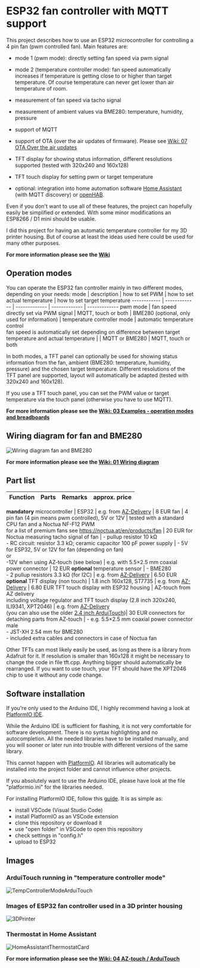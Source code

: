 # ESP32 fan controller with MQTT support
This project describes how to use an ESP32 microcontroller for controlling a 4 pin fan (pwm controlled fan). Main features are:
* mode 1 (pwm mode): directly setting fan speed via pwm signal
* mode 2 (temperature controller mode): fan speed automatically increases if temperature is getting close to or higher than target temperature. Of course temperature can never get lower than air temperature of room.
* measurement of fan speed via tacho signal
* measurement of ambient values via BME280: temperature, humidity, pressure
* support of MQTT
* support of OTA (over the air updates of firmware). Please see <a href="https://github.com/KlausMu/esp32-fan-controller/wiki/07-OTA---Over-the-air-updates">Wiki: 07 OTA Over the air updates</a>

* TFT display for showing status information, different resolutions supported (tested with 320x240 and 160x128)
* TFT touch display for setting pwm or target temperature
* optional: integration into home automation software <a href="https://www.home-assistant.io/">Home Assistant</a> (with MQTT discovery) or <a href="https://www.openhab.org/">openHAB</a>.

Even if you don't want to use all of these features, the project can hopefully easily be simplified or extended. With some minor modifications an ESP8266 / D1 mini should be usable.

I did this project for having an automatic temperature controller for my 3D printer housing. But of course at least the ideas used here could be used for many other purposes.

<b>For more information please see the <a href="https://github.com/KlausMu/esp32-fan-controller/wiki">Wiki</a></b>

## Operation modes
You can operate the ESP32 fan controller mainly in two different modes, depending on your needs:
mode | description | how to set PWM | how to set actual temperature | how to set target temperature
------------ | ------------- | ------------- | ------------- | -------------
pwm mode | fan speed directly set via PWM signal | MQTT, touch or both | BME280 (optional, only used for information) |
temperature controller mode | automatic temperature control<br>fan speed is automatically set depending on difference between target temperature and actual temperature | | MQTT or BME280 | MQTT, touch or both

In both modes, a TFT panel can optionally be used for showing status information from the fan, ambient (BME280: temperature, humidity, pressure) and the chosen target temperature. Different resolutions of the TFT panel are supported, layout will automatically be adapted (tested with 320x240 and 160x128).

If you use a TFT touch panel, you can set the PWM value or target temperature via the touch panel (otherwise you have to use MQTT).

<b>For more information please see the <a href="https://github.com/KlausMu/esp32-fan-controller/wiki/03-Examples-%E2%80%90-operation-modes-and-breadboards">Wiki: 03 Examples - operation modes and breadboards</a></b>

## Wiring diagram for fan and BME280
![Wiring diagram fan and BME280](https://github.com/KlausMu/esp32-fan-controller/wiki/images/fritzingESP32_BME280_fan.png)

<b>For more information please see the <a href="https://github.com/KlausMu/esp32-fan-controller/wiki/01-Wiring-diagram">Wiki: 01 Wiring diagram</a></b>

## Part list
Function | Parts | Remarks | approx. price
------------ | ------------- | ------------- | -------------
<b>mandatory</b>
microcontroller | ESP32 | e.g. from  <a href="https://www.az-delivery.de/en/products/esp32-developmentboard">AZ-Delivery</a> | 8 EUR
fan | 4 pin fan (4 pin means pwm controlled), 5V or 12V | tested with a standard CPU fan and a Noctua NF-F12 PWM<br>for a list of premium fans see https://noctua.at/en/products/fan | 20 EUR for Noctua
measuring tacho signal of fan | - pullup resistor 10 k&#8486;<br>- RC circuit: resistor 3.3 k&#8486;; ceramic capacitor 100 pF
power supply | - 5V for ESP32, 5V or 12V for fan (depending on fan)<br>or<br>-12V when using AZ-touch (see below) | e.g. with 5.5×2.5 mm coaxial power connector | 12 EUR
<b>optional</b>
temperature sensor | - BME280<br>- 2 pullup resistors 3.3 k&#8486; (for I2C) | e.g. from  <a href="https://az-delivery.de/en/products/gy-bme280">AZ-Delivery</a> | 6.50 EUR
<b>optional</b>
TFT display (non touch) | 1.8 inch 160x128, ST7735 | e.g. from  <a href="https://www.az-delivery.de/en/products/1-8-zoll-spi-tft-display">AZ-Delivery</a> | 6.80 EUR
TFT touch display with ESP32 housing | AZ-touch from AZ delivery<br>including voltage regulator and TFT touch display (2.8 inch 320x240, ILI9341, XPT2046) | e.g. from  <a href="https://www.az-delivery.de/en/products/az-touch-wandgehauseset-mit-2-8-zoll-touchscreen-fur-esp8266-und-esp32">AZ-Delivery</a> <br>(you can also use the older <a href="https://www.az-delivery.de/en/products/az-touch-wandgehauseset-mit-touchscreen-fur-esp8266-und-esp32">2.4 inch ArduiTouch</a>)| 30 EUR
connectors for detaching parts from AZ-touch | - e.g. 5.5×2.5 mm coaxial power connector male<br>- JST-XH 2.54 mm for BME280<br>- included extra cables and connectors in case of Noctua fan

Other TFTs can most likely easily be used, as long as there is a library from Adafruit for it. If resolution is smaller than 160x128 it might be necessary to change the code in file tft.cpp. Anything bigger should automatically be rearranged. If you want to use touch, your TFT should have the XPT2046 chip to use it without any code change.

## Software installation
If you're only used to the Arduino IDE, I highly recommend having a look at <a href="https://platformio.org/">PlatformIO IDE</a>.

While the Arduino IDE is sufficient for flashing, it is not very comfortable for software development. There is no syntax highlighting and no autocompletion. All the needed libraries have to be installed manually, and you will sooner or later run into trouble with different versions of the same library.

This cannot happen with <a href="https://platformio.org/">PlatformIO</a>. All libraries will automatically be installed into the project folder and cannot influence other projects.

If you absolutely want to use the Arduino IDE, please have look at the file "platformio.ini" for the libraries needed.

For installing PlatformIO IDE, follow this <a href="https://docs.platformio.org/en/latest/integration/ide/vscode.html#installation">guide</a>. It is as simple as:
* install VSCode (Visual Studio Code)
* install PlatformIO as an VSCode extension
* clone this repository or download it
* use "open folder" in VSCode to open this repository
* check settings in "config.h"
* upload to ESP32

## Images
### ArduiTouch running in "temperature controller mode"
![TempControllerModeArduiTouch](https://github.com/KlausMu/esp32-fan-controller/wiki/images/tempControllerModeArduiTouch.jpg)
### Images of ESP32 fan controller used in a 3D printer housing
<!--- [[images/overview_esp32.jpg \| width=600px]] -->
<!--- ![ArduiTouch](https://github.com/KlausMu/esp32-fan-controller/wiki/images/overview_esp32.jpg | width=600) doesn't work -->
![3DPrinter](https://github.com/KlausMu/esp32-fan-controller/wiki/images/3Dprinter.jpg)
### Thermostat in Home Assistant
![HomeAssistantThermostatCard](https://github.com/KlausMu/esp32-fan-controller/wiki/images/HA_climate_card_detail_small.png)

<b>For more information please see the <a href="https://github.com/KlausMu/esp32-fan-controller/wiki/04-AZ%E2%80%90touch-or-ArduiTouch">Wiki: 04 AZ‐touch / ArduiTouch</a></b>

